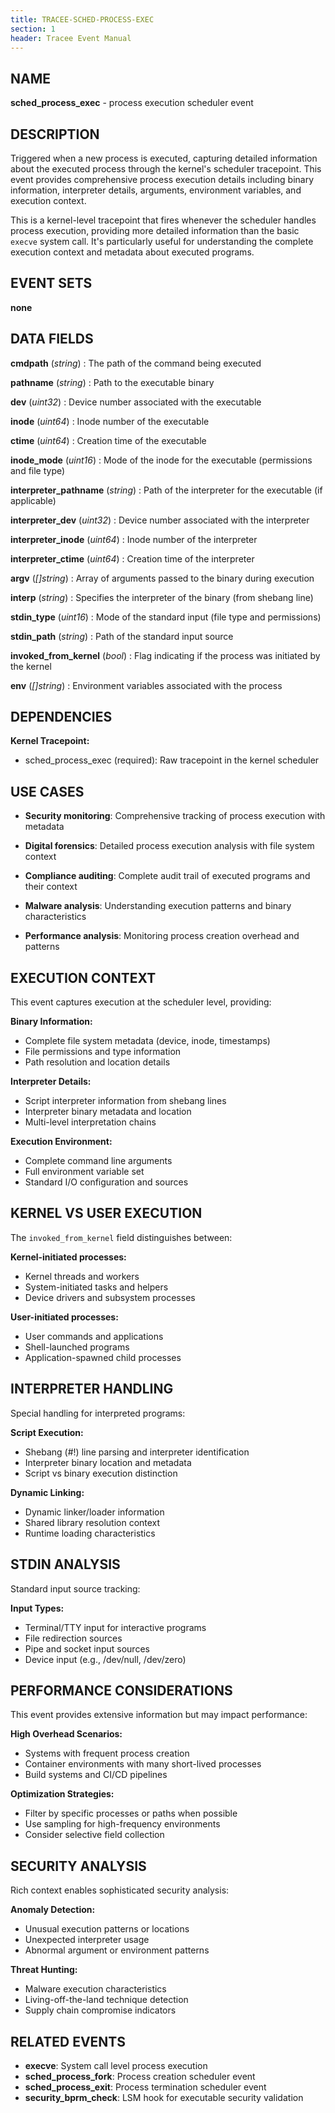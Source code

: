 ```yaml
---
title: TRACEE-SCHED-PROCESS-EXEC
section: 1
header: Tracee Event Manual
---
```


## NAME

**sched_process_exec** - process execution scheduler event

## DESCRIPTION

Triggered when a new process is executed, capturing detailed information about the executed process through the kernel's scheduler tracepoint. This event provides comprehensive process execution details including binary information, interpreter details, arguments, environment variables, and execution context.

This is a kernel-level tracepoint that fires whenever the scheduler handles process execution, providing more detailed information than the basic `execve` system call. It's particularly useful for understanding the complete execution context and metadata about executed programs.

## EVENT SETS

**none**

## DATA FIELDS

**cmdpath** (*string*)
: The path of the command being executed

**pathname** (*string*)
: Path to the executable binary

**dev** (*uint32*)
: Device number associated with the executable

**inode** (*uint64*)
: Inode number of the executable

**ctime** (*uint64*)
: Creation time of the executable

**inode_mode** (*uint16*)
: Mode of the inode for the executable (permissions and file type)

**interpreter_pathname** (*string*)
: Path of the interpreter for the executable (if applicable)

**interpreter_dev** (*uint32*)
: Device number associated with the interpreter

**interpreter_inode** (*uint64*)
: Inode number of the interpreter

**interpreter_ctime** (*uint64*)
: Creation time of the interpreter

**argv** (*[]string*)
: Array of arguments passed to the binary during execution

**interp** (*string*)
: Specifies the interpreter of the binary (from shebang line)

**stdin_type** (*uint16*)
: Mode of the standard input (file type and permissions)

**stdin_path** (*string*)
: Path of the standard input source

**invoked_from_kernel** (*bool*)
: Flag indicating if the process was initiated by the kernel

**env** (*[]string*)
: Environment variables associated with the process

## DEPENDENCIES

**Kernel Tracepoint:**

- sched_process_exec (required): Raw tracepoint in the kernel scheduler

## USE CASES

- **Security monitoring**: Comprehensive tracking of process execution with metadata

- **Digital forensics**: Detailed process execution analysis with file system context

- **Compliance auditing**: Complete audit trail of executed programs and their context

- **Malware analysis**: Understanding execution patterns and binary characteristics

- **Performance analysis**: Monitoring process creation overhead and patterns

## EXECUTION CONTEXT

This event captures execution at the scheduler level, providing:

**Binary Information:**
- Complete file system metadata (device, inode, timestamps)
- File permissions and type information
- Path resolution and location details

**Interpreter Details:**
- Script interpreter information from shebang lines
- Interpreter binary metadata and location
- Multi-level interpretation chains

**Execution Environment:**
- Complete command line arguments
- Full environment variable set
- Standard I/O configuration and sources

## KERNEL VS USER EXECUTION

The `invoked_from_kernel` field distinguishes between:

**Kernel-initiated processes:**
- Kernel threads and workers
- System-initiated tasks and helpers
- Device drivers and subsystem processes

**User-initiated processes:**
- User commands and applications
- Shell-launched programs
- Application-spawned child processes

## INTERPRETER HANDLING

Special handling for interpreted programs:

**Script Execution:**
- Shebang (#!) line parsing and interpreter identification
- Interpreter binary location and metadata
- Script vs binary execution distinction

**Dynamic Linking:**
- Dynamic linker/loader information
- Shared library resolution context
- Runtime loading characteristics

## STDIN ANALYSIS

Standard input source tracking:

**Input Types:**
- Terminal/TTY input for interactive programs
- File redirection sources
- Pipe and socket input sources
- Device input (e.g., /dev/null, /dev/zero)

## PERFORMANCE CONSIDERATIONS

This event provides extensive information but may impact performance:

**High Overhead Scenarios:**
- Systems with frequent process creation
- Container environments with many short-lived processes
- Build systems and CI/CD pipelines

**Optimization Strategies:**
- Filter by specific processes or paths when possible
- Use sampling for high-frequency environments
- Consider selective field collection

## SECURITY ANALYSIS

Rich context enables sophisticated security analysis:

**Anomaly Detection:**
- Unusual execution patterns or locations
- Unexpected interpreter usage
- Abnormal argument or environment patterns

**Threat Hunting:**
- Malware execution characteristics
- Living-off-the-land technique detection
- Supply chain compromise indicators

## RELATED EVENTS

- **execve**: System call level process execution
- **sched_process_fork**: Process creation scheduler event
- **sched_process_exit**: Process termination scheduler event
- **security_bprm_check**: LSM hook for executable security validation